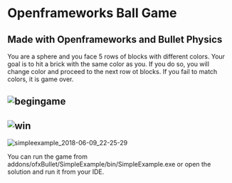 # Openframeworks Ball Game
## Made with Openframeworks and Bullet Physics

You are a sphere and you face 5 rows of blocks with different colors. Your goal is to hit a brick with the same color as you. If you do so, you will change color and proceed to the next row ot blocks. If you fail to match colors, it is game over.

![begingame](https://user-images.githubusercontent.com/15209098/41195332-b51fea66-6c33-11e8-9fc4-1808bc864c72.png)
---
![win](https://user-images.githubusercontent.com/15209098/41195342-efe5510e-6c33-11e8-87e2-eed284b35bfe.png)
---
![simpleexample_2018-06-09_22-25-29](https://user-images.githubusercontent.com/15209098/41195346-0aeb642a-6c34-11e8-9c63-426d934c12c5.png)

You can run the game from addons/ofxBullet/SimpleExample/bin/SimpleExample.exe or open the solution and run it from your IDE.
